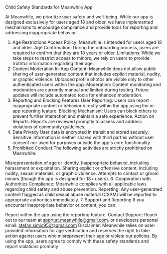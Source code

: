 Child Safety Standards for Meanwhile App

At Meanwhile, we prioritize user safety and well-being. While our app is designed exclusively for users aged 18 and older, we have implemented mechanisms to encourage compliance and provide tools for reporting and addressing inappropriate behavior.

1. Age Restrictions
Access Policy: Meanwhile is intended for users aged 18 and older.
Age Confirmation: During the onboarding process, users are required to confirm that they are 18 years or older.
Limitations: While we take steps to restrict access to minors, we rely on users to provide truthful information regarding their age.
2. Content Moderation
In-App Content:
Meanwhile does not allow public sharing of user-generated content that includes explicit material, nudity, or graphic violence.
Uploaded profile photos are visible only to other authenticated users within the app.
Moderation: Content monitoring and moderation are currently manual and limited during testing. Future updates will include automated tools for enhanced moderation.
3. Reporting and Blocking Features
User Reporting: Users can report inappropriate content or behavior directly within the app using the in-app reporting feature.
Blocking Mechanism: Users can block others to prevent further interaction and maintain a safe experience.
Action on Reports: Reports are reviewed promptly to assess and address violations of community guidelines.
4. Data Privacy
User data is encrypted in transit and stored securely.
Sensitive information is neither shared with third parties without user consent nor used for purposes outside the app's core functionality.
5. Prohibited Conduct
The following activities are strictly prohibited on Meanwhile:

Misrepresentation of age or identity.
Inappropriate behavior, including harassment or exploitation.
Sharing explicit or offensive content, including nudity, sexual materials, or graphic violence.
Attempts to contact or groom minors (though the app is designed for 18+ users).
6. Cooperation with Authorities
Compliance: Meanwhile complies with all applicable laws regarding child safety and abuse prevention.
Reporting: Any user-generated content flagged as child sexual abuse material (CSAM) will be reported to appropriate authorities immediately.
7. Support and Reporting
If you encounter inappropriate behavior or content, you can:

Report within the app using the reporting feature.
Contact Support: Reach out to our team at spprt.at.meanwhile@gmail.com. or developers personal email: stefan.simic950@gmail.com
Disclaimer:
Meanwhile relies on user-provided information for age verification and reserves the right to take action against users who misrepresent their age or violate our policies. By using the app, users agree to comply with these safety standards and report violations promptly

